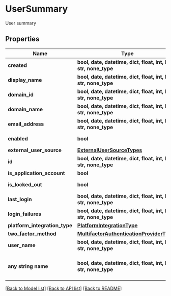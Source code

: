 # UserSummary

User summary

## Properties
Name | Type | Description | Notes
------------ | ------------- | ------------- | -------------
**created** | **bool, date, datetime, dict, float, int, list, str, none_type** | User creation time | [optional] 
**display_name** | **bool, date, datetime, dict, float, int, list, str, none_type** | Display name | [optional] 
**domain_id** | **bool, date, datetime, dict, float, int, list, str, none_type** | Active Directory domain ID | [optional] 
**domain_name** | **bool, date, datetime, dict, float, int, list, str, none_type** | Active Directory Domain Name | [optional] 
**email_address** | **bool, date, datetime, dict, float, int, list, str, none_type** | Email address | [optional] 
**enabled** | **bool** | Whether the user account is enabled | [optional] 
**external_user_source** | [**ExternalUserSourceTypes**](ExternalUserSourceTypes.md) |  | [optional] 
**id** | **bool, date, datetime, dict, float, int, list, str, none_type** | User ID | [optional] 
**is_application_account** | **bool** | IsApplicationAccount | [optional] 
**is_locked_out** | **bool** | Whether the user is locked out | [optional] 
**last_login** | **bool, date, datetime, dict, float, int, list, str, none_type** | Time of last login | [optional] 
**login_failures** | **bool, date, datetime, dict, float, int, list, str, none_type** | Number of login failures | [optional] 
**platform_integration_type** | [**PlatformIntegrationType**](PlatformIntegrationType.md) |  | [optional] 
**two_factor_method** | [**MultifactorAuthenticationProviderTypes**](MultifactorAuthenticationProviderTypes.md) |  | [optional] 
**user_name** | **bool, date, datetime, dict, float, int, list, str, none_type** | User name | [optional] 
**any string name** | **bool, date, datetime, dict, float, int, list, str, none_type** | any string name can be used but the value must be the correct type | [optional]

[[Back to Model list]](../README.md#documentation-for-models) [[Back to API list]](../README.md#documentation-for-api-endpoints) [[Back to README]](../README.md)



